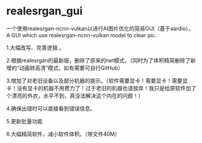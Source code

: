 # realesrgan_gui
一个使用realesrgan-ncnn-vulkan以进行AI图片优化的简易GUI（基于aardio）。A GUI which use realesrgan-ncnn-vulkan model to clear pic.

1.大幅改写、完善逻辑 。

2.根据realesrgan的最新版，删除了原来的net模式，（同时为了体积精简删除了新增的“动画转高清”模式，如有需要可自行GitHub）

3.增加了对老旧设备以及部分机器的提示。（软件需要显卡！需要显卡！需要显卡！没有显卡的机器不用费力了！过于老旧的机器也请放弃！我只是给原软件加了个漂亮的外衣，水平不到，真没法解决这个内在的问题！）

4.确保出错时可以直接看到错误信息。

5.更新批量功能

6.大幅精简软件，减小软件体积。（带文件40M）
